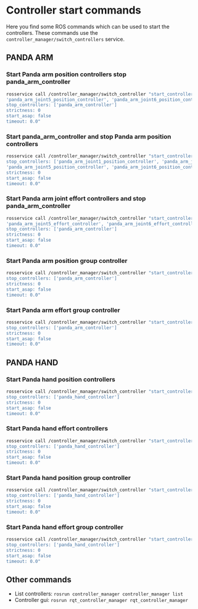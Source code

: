 # Controller start commands

Here you find some ROS commands which can be used to start the controllers. These commands use the `controller_manager/switch_controllers` service.

## PANDA ARM

### Start Panda arm position controllers stop panda_arm_controller

```bash
rosservice call /controller_manager/switch_controller "start_controllers: ['panda_arm_joint1_position_controller', 'panda_arm_joint2_position_controller', 'panda_arm_joint3_position_controller', 'panda_arm_joint4_position_controller',
'panda_arm_joint5_position_controller', 'panda_arm_joint6_position_controller', 'panda_arm_joint7_position_controller']
stop_controllers: ['panda_arm_controller']
strictness: 0
start_asap: false
timeout: 0.0"
```

### Start panda_arm_controller and stop Panda arm position controllers

```bash
rosservice call /controller_manager/switch_controller "start_controllers: ['panda_arm_controller'] 
stop_controllers: ['panda_arm_joint1_position_controller', 'panda_arm_joint2_position_controller', 'panda_arm_joint3_position_controller', 'panda_arm_joint4_position_controller',
'panda_arm_joint5_position_controller', 'panda_arm_joint6_position_controller', 'panda_arm_joint7_position_controller']
strictness: 0
start_asap: false
timeout: 0.0"
```

### Start Panda arm joint effort controllers and stop panda_arm_controller

```bash
rosservice call /controller_manager/switch_controller "start_controllers: ['panda_arm_joint1_effort_controller', 'panda_arm_joint2_effort_controller', 'panda_arm_joint3_effort_controller', 'panda_arm_joint4_effort_controller',
'panda_arm_joint5_effort_controller', 'panda_arm_joint6_effort_controller', 'panda_arm_joint7_effort_controller']
stop_controllers: ['panda_arm_controller']
strictness: 0
start_asap: false
timeout: 0.0"
```

### Start Panda arm position group controller

```bash
rosservice call /controller_manager/switch_controller "start_controllers: ['panda_arm_joint_group_position_controller']
stop_controllers: ['panda_arm_controller']
strictness: 0
start_asap: false
timeout: 0.0"
```

### Start Panda arm effort group controller

```bash
rosservice call /controller_manager/switch_controller "start_controllers: ['panda_arm_joint_group_effort_controller']
stop_controllers: ['panda_arm_controller']
strictness: 0
start_asap: false
timeout: 0.0"
```

## PANDA HAND

### Start Panda hand position controllers

```bash
rosservice call /controller_manager/switch_controller "start_controllers: ['panda_hand_finger1_position_controller', 'panda_hand_finger2_position_controller']
stop_controllers: ['panda_hand_controller']
strictness: 0
start_asap: false
timeout: 0.0"
```

### Start Panda hand effort controllers

```bash
rosservice call /controller_manager/switch_controller "start_controllers: ['panda_hand_finger1_effort_controller', 'panda_hand_finger2_effort_controller']
stop_controllers: ['panda_hand_controller']
strictness: 0
start_asap: false
timeout: 0.0"
```

### Start Panda hand position group controller

```bash
rosservice call /controller_manager/switch_controller "start_controllers: ['panda_hand_joint_group_position_controller']
stop_controllers: ['panda_hand_controller']
strictness: 0
start_asap: false
timeout: 0.0"
```

### Start Panda hand effort group controller

```bash
rosservice call /controller_manager/switch_controller "start_controllers: ['panda_hand_joint_group_effort_controller']
stop_controllers: ['panda_hand_controller']
strictness: 0
start_asap: false
timeout: 0.0"
```

## Other commands

- List controllers: `rosrun controller_manager controller_manager list`
- Controller gui: `rosrun rqt_controller_manager rqt_controller_manager`